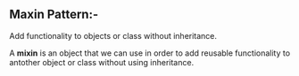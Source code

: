 ## Maxin Pattern:-

Add functionality to objects or class without inheritance.

A **mixin** is an object that we can use in order to add reusable functionality to antother object or class without using inheritance.
